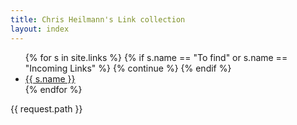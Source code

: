 ```yaml
---
title: Chris Heilmann's Link collection
layout: index
---
```


<ul id="snippets" class="multicolumn">
{% for s in site.links %}
  {% if s.name == "To find" or s.name == "Incoming Links" %}
    {% continue %}
  {% endif %}
  <li>
    <a href="/linkshare{{ s.url }}">{{ s.name }}</a>
  </li>
{% endfor %}
</ul>

{{ request.path }}